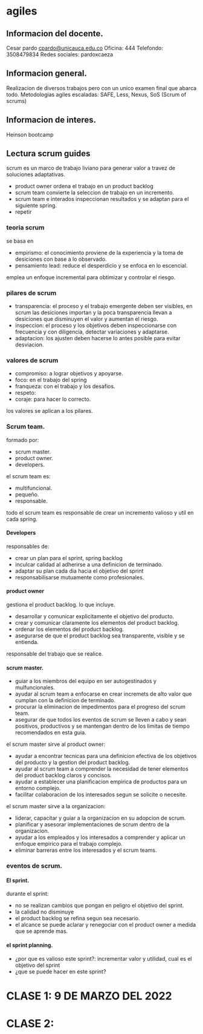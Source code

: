 # agiles

## Informacion del docente.
Cesar pardo
cpardo@unicauca.edu.co
Oficina: 444
Telefondo: 3508479834
Redes sociales: pardoxcaeza

## Informacion general.
Realizacion de diversos trabajos pero con un unico examen final que abarca todo.
Metodologias agiles escaladas: SAFE, Less, Nexus, SoS (Scrum of scrums)

## Informacion de interes.
Heinson bootcamp

## Lectura scrum guides

scrum es un marco de trabajo liviano para generar valor a travez de soluciones adaptativas.
  - product owner ordena el trabajo en un product backlog
  - scrum team convierte la seleccion de trabajo en un incremento.
  - scrum team e interados inspeccionan resultados y se adaptan para el siguiente spring.
  - repetir
 
### teoria scrum
 se basa en
 - empirismo: el conocimiento proviene de la experiencia y la toma de desiciones con base a lo observado.
 - pensamiento lead: reduce el desperdicio y se enfoca en lo escencial.
 
 emplea un enfoque incremental para obtimizar y controlar el riesgo.
 
### pilares de scrum
 - transparencia: el proceso y el trabajo emergente deben ser visibles, en scrum las desiciones importan y la poca transparencia llevan a desiciones que disminuyen el valor y aumentan el riesgo.
 - inspeccion: el proceso y los objetivos deben inspeccionarse con frecuencia y con diligencia, detectar variaciones y adaptarse.
 - adaptacion: los ajusten deben hacerse lo antes posible para evitar desviacion.
 
### valores de scrum
 - compromiso: a lograr objetivos y apoyarse.
 - foco: en el trabajo del spring
 - franqueza: con el trabajo y los desafios.
 - respeto: 
 - coraje: para hacer lo correcto.
 
los valores se aplican a los pilares.

### Scrum team.
formado por:
- scrum master.
- product owner.
- developers.

el scrum team es:
- multifuncional.
- pequeño.
- responsable.

todo el scrum team es responsable de crear un incremento valioso y util en cada spring. 

#### Developers
responsables de:
- crear un plan para el sprint, spring backlog
- inculcar calidad al adherirse a una definicion de terminado.
- adaptar su plan cada dia hacia el objetivo del sprint
- responsabilisarse mutuamente como profesionales.

#### product owner
gestiona el product backlog. lo que incluye.
- desarrollar y comunicar explicitamente el objetivo del producto.
- crear y comunicar claramente los elementos del product backlog.
- ordenar los elementos del product backlog.
- asegurarse de que el product backlog sea transparente, visible y se entienda.

responsable del trabajo que se realice.

#### scrum master.
- guiar a los miembros del equipo en ser autogestinados y mulfuncionales.
- ayudar al scrum team a enfocarse en crear incremets de alto valor que cumplan con la definicion de terminado.
- procurar la eliminacion de impedimentos para el progreso del scrum team.
- asegurar de que todos los eventos de scrum se lleven a cabo y sean positivos, productivos y se mantengan dentro de los limitas de tiempo recomendados en esta guia.

el scrum master sirve al product owner:
- ayudar a encontrar tecnicas para una definicion efectiva de los objetivos del producto y la gestion del product backlog.
- ayudar al scrum team a comprender la necesidad de tener elementos del product backlog claros y concisos.
- ayudar a establecer una planificacion empirica de productos para un entorno complejo.
- facilitar colaboracion de los interesados segun se solicite o necesite.

el scrum master sirve a la organizacion:
- liderar, capacitar y guiar a la organizacion en su adopcion de scrum.
- planificar y asesorar implementaciones de scrum dentro de la organizacion.
- ayudar a los empleados y los interesados a comprender y aplicar un enfoque empirico para el trabajo complejo.
- eliminar barreras entre los interesados y el scrum teams.

### eventos de scrum.

#### El sprint.

durante el sprint:
- no se realizan cambios que pongan en peligro el objetivo del sprint.
- la calidad no disminuye
- el product backlog se refina segun sea necesario.
- el alcance se puede aclarar y renegociar con el product owner a medida que se aprende mas.

#### el sprint planning.
- ¿por que es valioso este sprint?: incrementar valor y utilidad, cual es el objetivo del sprint
- ¿que se puede hacer en este sprint?


# CLASE 1: 9 DE MARZO DEL 2022

# CLASE 2: 
